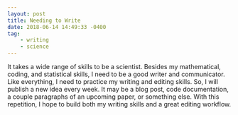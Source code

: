 ```yaml
---
layout: post
title: Needing to Write
date: 2018-06-14 14:49:33 -0400
tag:
    - writing
    - science
---
```


It takes a wide range of skills to be a scientist. Besides my mathematical, coding, and statistical skills, I need to be a good writer and communicator. Like everything, I need to practice my writing and editing skills. So, I will publish a new idea every week. It may be a blog post, code documentation, a couple paragraphs of an upcoming paper, or something else. With this repetition, I hope to build both my writing skills and a great editing workflow.